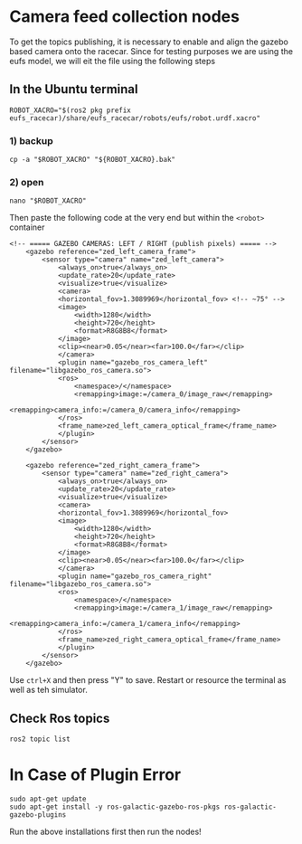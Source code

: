 # Camera feed collection nodes
To get the topics publishing, it is necessary to enable and align the gazebo based camera onto the racecar.
Since for testing purposes we are using the eufs model, we will eit the file using the following steps


## In the Ubuntu terminal
```
ROBOT_XACRO="$(ros2 pkg prefix eufs_racecar)/share/eufs_racecar/robots/eufs/robot.urdf.xacro"
```

### 1) backup
```
cp -a "$ROBOT_XACRO" "${ROBOT_XACRO}.bak"
```

### 2) open
```
nano "$ROBOT_XACRO"
```


Then paste the following code at the very end but within the ```<robot>``` container

```
<!-- ===== GAZEBO CAMERAS: LEFT / RIGHT (publish pixels) ===== -->
    <gazebo reference="zed_left_camera_frame">
        <sensor type="camera" name="zed_left_camera">
            <always_on>true</always_on>
            <update_rate>20</update_rate>
            <visualize>true</visualize>
            <camera>
            <horizontal_fov>1.3089969</horizontal_fov> <!-- ~75° -->
            <image>
                <width>1280</width>
                <height>720</height>
                <format>R8G8B8</format>
            </image>
            <clip><near>0.05</near><far>100.0</far></clip>
            </camera>
            <plugin name="gazebo_ros_camera_left" filename="libgazebo_ros_camera.so">
            <ros>
                <namespace>/</namespace>
                <remapping>image:=/camera_0/image_raw</remapping>
                <remapping>camera_info:=/camera_0/camera_info</remapping>
            </ros>
            <frame_name>zed_left_camera_optical_frame</frame_name>
            </plugin>
        </sensor>
    </gazebo>

    <gazebo reference="zed_right_camera_frame">
        <sensor type="camera" name="zed_right_camera">
            <always_on>true</always_on>
            <update_rate>20</update_rate>
            <visualize>true</visualize>
            <camera>
            <horizontal_fov>1.3089969</horizontal_fov>
            <image>
                <width>1280</width>
                <height>720</height>
                <format>R8G8B8</format>
            </image>
            <clip><near>0.05</near><far>100.0</far></clip>
            </camera>
            <plugin name="gazebo_ros_camera_right" filename="libgazebo_ros_camera.so">
            <ros>
                <namespace>/</namespace>
                <remapping>image:=/camera_1/image_raw</remapping>
                <remapping>camera_info:=/camera_1/camera_info</remapping>
            </ros>
            <frame_name>zed_right_camera_optical_frame</frame_name>
            </plugin>
        </sensor>
    </gazebo>
```


Use ```ctrl+X``` and then press "Y" to save. Restart or resource the terminal as well as teh simulator.

## Check Ros topics
```
ros2 topic list
```


# In Case of Plugin Error
```
sudo apt-get update
sudo apt-get install -y ros-galactic-gazebo-ros-pkgs ros-galactic-gazebo-plugins
```
Run the above installations first then run the nodes!





